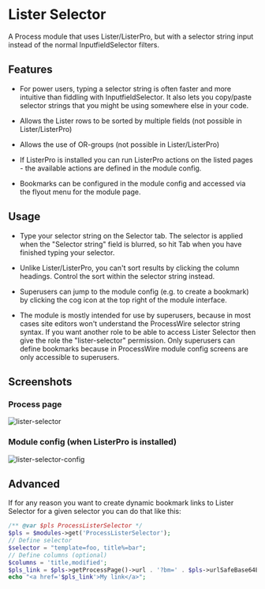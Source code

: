 # Lister Selector

A Process module that uses Lister/ListerPro, but with a selector string input instead of the normal InputfieldSelector filters.

## Features

* For power users, typing a selector string is often faster and more intuitive than fiddling with InputfieldSelector. It also lets you copy/paste selector strings that you might be using somewhere else in your code.

* Allows the Lister rows to be sorted by multiple fields (not possible in Lister/ListerPro)

* Allows the use of OR-groups (not possible in Lister/ListerPro)

* If ListerPro is installed you can run ListerPro actions on the listed pages - the available actions are defined in the module config.

* Bookmarks can be configured in the module config and accessed via the flyout menu for the module page.

## Usage

* Type your selector string on the Selector tab. The selector is applied when the "Selector string" field is blurred, so hit Tab when you have finished typing your selector.

* Unlike Lister/ListerPro, you can't sort results by clicking the column headings. Control the sort within the selector string instead.

* Superusers can jump to the module config (e.g. to create a bookmark) by clicking the cog icon at the top right of the module interface.

* The module is mostly intended for use by superusers, because in most cases site editors won't understand the ProcessWire selector string syntax. If you want another role to be able to access Lister Selector then give the role the "lister-selector" permission. Only superusers can define bookmarks because in ProcessWire module config screens are only accessible to superusers.

## Screenshots

### Process page

![lister-selector](https://user-images.githubusercontent.com/1538852/115847323-f1842e80-a476-11eb-87d2-d4999fea5b41.png)

### Module config (when ListerPro is installed)

![lister-selector-config](https://user-images.githubusercontent.com/1538852/115847353-f9dc6980-a476-11eb-973d-ad285a35e9cc.png)

## Advanced

If for any reason you want to create dynamic bookmark links to Lister Selector for a given selector you can do that like this:

```php
/** @var $pls ProcessListerSelector */
$pls = $modules->get('ProcessListerSelector');
// Define selector
$selector = "template=foo, title%=bar";
// Define columns (optional)
$columns = 'title,modified';
$pls_link = $pls->getProcessPage()->url . '?bm=' . $pls->urlSafeBase64Encode($selector . ':' . $columns);
echo "<a href='$pls_link'>My link</a>";
```
